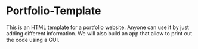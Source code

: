 # Portfolio-Template
This is an HTML template for a portfolio website. Anyone can use it by just adding different information. We will also build an app that allow to print out the code using a GUI.

